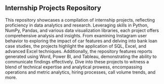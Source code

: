## Internship Projects Repository
This repository showcases a compilation of internship projects, reflecting proficiency in data analytics and research. 
Leveraging skills in Python, NumPy, Pandas, and various data visualization libraries, each project offers comprehensive analysis and insights. 
From examining Instagram user behavior to exploring the impact of car features and delving into bank loan case studies, the projects 
highlight the application of SQL, Excel, and advanced Excel techniques. Additionally, the repository features reports generated using Word, Power BI, and Tableau, 
demonstrating the ability to communicate findings effectively. Dive into these projects to witness a blend of technical expertise and analytical prowess, 
encompassing operations and metric analytics, hiring processes, call volume trends, and more.
